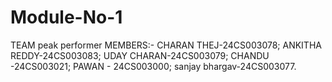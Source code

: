 # Module-No-1
TEAM 
peak performer
MEMBERS:-
CHARAN THEJ-24CS003078;
ANKITHA REDDY-24CS003083;
UDAY CHARAN-24CS003079;
CHANDU   -24CS003021;
PAWAN  -  24CS003000;
sanjay bhargav-24CS003077.
